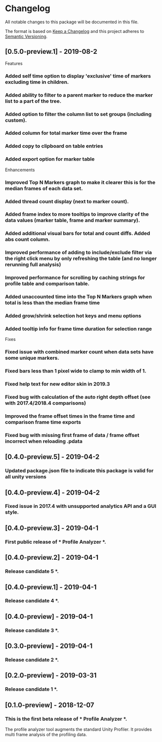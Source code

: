 ﻿# Changelog
All notable changes to this package will be documented in this file.

The format is based on [Keep a Changelog](http://keepachangelog.com/en/1.0.0/)
and this project adheres to [Semantic Versioning](http://semver.org/spec/v2.0.0.html).

## [0.5.0-preview.1] - 2019-08-2

Features 
### Added self time option to display 'exclusive' time of markers excluding time in children.
### Added ability to filter to a parent marker to reduce the marker list to a part of the tree.
### Added option to filter the column list to set groups (including custom).
### Added column for total marker time over the frame
### Added copy to clipboard on table entries
### Added export option for marker table 

Enhancements
### Improved Top N Markers graph to make it clearer this is for the median frames of each data set.
### Added thread count display (next to marker count).
### Added frame index to more tooltips to improve clarity of the data values (marker table, frame and marker summary).
### Added additional visual bars for total and count diffs. Added abs count column.
### Improved performance of adding to include/exclude filter via the right click menu by only refreshing the table (and no longer rerunning full analysis)
### Improved performance for scrolling by caching strings for profile table and comparison table.
### Added unaccounted time into the Top N Markers graph when total is less than the median frame time
### Added grow/shrink selection hot keys and menu options
### Added tooltip info for frame time duration for selection range

Fixes
### Fixed issue with combined marker count when data sets have some unique markers.
### Fixed bars less than 1 pixel wide to clamp to min width of 1.
### Fixed help text for new editor skin in 2019.3
### Fixed bug with calculation of the auto right depth offset (see with 2017.4/2018.4 comparisons)
### Improved the frame offset times in the frame time and comparison frame time exports
### Fixed bug with missing first frame of data / frame offset incorrect when reloading .pdata

## [0.4.0-preview.5] - 2019-04-2

### Updated package.json file to indicate this package is valid for all unity versions

## [0.4.0-preview.4] - 2019-04-2

### Fixed issue in 2017.4 with unsupported analytics API and a GUI style.

## [0.4.0-preview.3] - 2019-04-1

### First public release of * Profile Analyzer *. 

## [0.4.0-preview.2] - 2019-04-1

### Release candidate 5 *. 

## [0.4.0-preview.1] - 2019-04-1

### Release candidate 4 *. 

## [0.4.0-preview] - 2019-04-1

### Release candidate 3 *. 

## [0.3.0-preview] - 2019-04-1

### Release candidate 2 *. 

## [0.2.0-preview] - 2019-03-31

### Release candidate 1 *. 

## [0.1.0-preview] - 2018-12-07

### This is the first beta release of * Profile Analyzer *.

The profile analyzer tool augments the standard Unity Profiler. It provides multi frame analysis of the profiling data.
